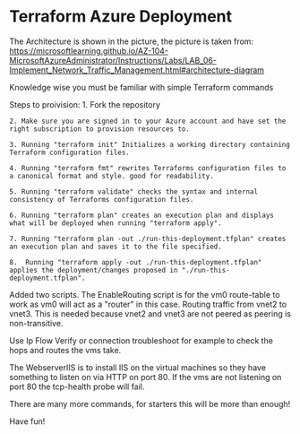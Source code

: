 # Terraform Azure Deployment
The Architecture is shown in the picture, the picture is taken from: https://microsoftlearning.github.io/AZ-104-MicrosoftAzureAdministrator/Instructions/Labs/LAB_06-Implement_Network_Traffic_Management.html#architecture-diagram

Knowledge wise you must be familiar with simple Terraform commands

Steps to proivision:
    1. Fork the repository
   
    2. Make sure you are signed in to your Azure account and have set the right subscription to provision resources to.

    3. Running "terraform init" Initializes a working directory containing Terraform configuration files.

    4. Running "terraform fmt" rewrites Terraforms configuration files to a canonical format and style. good for readability.
   
    5. Running "terraform validate" checks the syntax and internal consistency of Terraforms configuration files.
   
    6. Running "terraform plan" creates an execution plan and displays what will be deployed when running "terraform apply".
   
    7. Running "terraform plan -out ./run-this-deployment.tfplan" creates an execution plan and saves it to the file specified.
   
    8.  Running "terraform apply -out ./run-this-deployment.tfplan" applies the deployment/changes proposed in "./run-this-deployment.tfplan".

Added two scripts.
The EnableRouting script is for the vm0 route-table to work as vm0 will act as a "router" in this case. Routing traffic from vnet2 to vnet3. This is needed because vnet2 and vnet3 are not peered as peering is non-transitive.

Use Ip Flow Verify or connection troubleshoot for example to check the hops and routes the vms take.

The WebserverIIS is to install IIS on the virtual machines so they have something to listen on via HTTP on port 80. If the vms are not listening on port 80 the tcp-health probe will fail.

There are many more commands, for starters this will be more than enough!


Have fun!